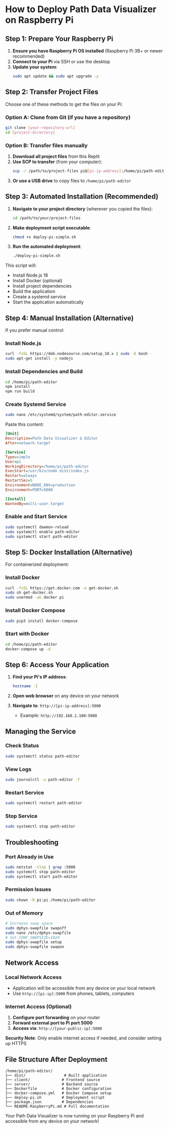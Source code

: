 # How to Deploy Path Data Visualizer on Raspberry Pi

## Step 1: Prepare Your Raspberry Pi

1. **Ensure you have Raspberry Pi OS installed** (Raspberry Pi 3B+ or newer recommended)
2. **Connect to your Pi** via SSH or use the desktop
3. **Update your system**:
   ```bash
   sudo apt update && sudo apt upgrade -y
   ```

## Step 2: Transfer Project Files

Choose one of these methods to get the files on your Pi:

### Option A: Clone from Git (if you have a repository)
```bash
git clone [your-repository-url]
cd [project-directory]
```

### Option B: Transfer files manually
1. **Download all project files** from this Replit
2. **Use SCP to transfer** (from your computer):
   ```bash
   scp -r /path/to/project-files pi@[pi-ip-address]:/home/pi/path-editor
   ```
3. **Or use a USB drive** to copy files to `/home/pi/path-editor`

## Step 3: Automated Installation (Recommended)

1. **Navigate to your project directory** (wherever you copied the files):
   ```bash
   cd /path/to/your/project-files
   ```

2. **Make deployment script executable**:
   ```bash
   chmod +x deploy-pi-simple.sh
   ```

3. **Run the automated deployment**:
   ```bash
   ./deploy-pi-simple.sh
   ```

This script will:
- Install Node.js 18
- Install Docker (optional)
- Install project dependencies
- Build the application
- Create a systemd service
- Start the application automatically

## Step 4: Manual Installation (Alternative)

If you prefer manual control:

### Install Node.js
```bash
curl -fsSL https://deb.nodesource.com/setup_18.x | sudo -E bash -
sudo apt-get install -y nodejs
```

### Install Dependencies and Build
```bash
cd /home/pi/path-editor
npm install
npm run build
```

### Create Systemd Service
```bash
sudo nano /etc/systemd/system/path-editor.service
```

Paste this content:
```ini
[Unit]
Description=Path Data Visualizer & Editor
After=network.target

[Service]
Type=simple
User=pi
WorkingDirectory=/home/pi/path-editor
ExecStart=/usr/bin/node dist/index.js
Restart=always
RestartSec=5
Environment=NODE_ENV=production
Environment=PORT=5000

[Install]
WantedBy=multi-user.target
```

### Enable and Start Service
```bash
sudo systemctl daemon-reload
sudo systemctl enable path-editor
sudo systemctl start path-editor
```

## Step 5: Docker Installation (Alternative)

For containerized deployment:

### Install Docker
```bash
curl -fsSL https://get.docker.com -o get-docker.sh
sudo sh get-docker.sh
sudo usermod -aG docker pi
```

### Install Docker Compose
```bash
sudo pip3 install docker-compose
```

### Start with Docker
```bash
cd /home/pi/path-editor
docker-compose up -d
```

## Step 6: Access Your Application

1. **Find your Pi's IP address**:
   ```bash
   hostname -I
   ```

2. **Open web browser** on any device on your network

3. **Navigate to**: `http://[pi-ip-address]:5000`
   - Example: `http://192.168.1.100:5000`

## Managing the Service

### Check Status
```bash
sudo systemctl status path-editor
```

### View Logs
```bash
sudo journalctl -u path-editor -f
```

### Restart Service
```bash
sudo systemctl restart path-editor
```

### Stop Service
```bash
sudo systemctl stop path-editor
```

## Troubleshooting

### Port Already in Use
```bash
sudo netstat -tlnp | grep :5000
sudo systemctl stop path-editor
sudo systemctl start path-editor
```

### Permission Issues
```bash
sudo chown -R pi:pi /home/pi/path-editor
```

### Out of Memory
```bash
# Increase swap space
sudo dphys-swapfile swapoff
sudo nano /etc/dphys-swapfile
# Set CONF_SWAPSIZE=1024
sudo dphys-swapfile setup
sudo dphys-swapfile swapon
```

## Network Access

### Local Network Access
- Application will be accessible from any device on your local network
- Use `http://[pi-ip]:5000` from phones, tablets, computers

### Internet Access (Optional)
1. **Configure port forwarding** on your router
2. **Forward external port to Pi port 5000**
3. **Access via**: `http://[your-public-ip]:5000`

**Security Note**: Only enable internet access if needed, and consider setting up HTTPS

## File Structure After Deployment

```
/home/pi/path-editor/
├── dist/                 # Built application
├── client/              # Frontend source
├── server/              # Backend source
├── Dockerfile           # Docker configuration
├── docker-compose.yml   # Docker Compose setup
├── deploy-pi.sh         # Deployment script
├── package.json         # Dependencies
└── README-RaspberryPi.md # Full documentation
```

Your Path Data Visualizer is now running on your Raspberry Pi and accessible from any device on your network!